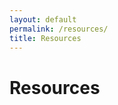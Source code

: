 ```yaml
---
layout: default
permalink: /resources/
title: Resources
---
```


<div class="{{ page.title }}">

  <h1>Resources</h1>

</div>
